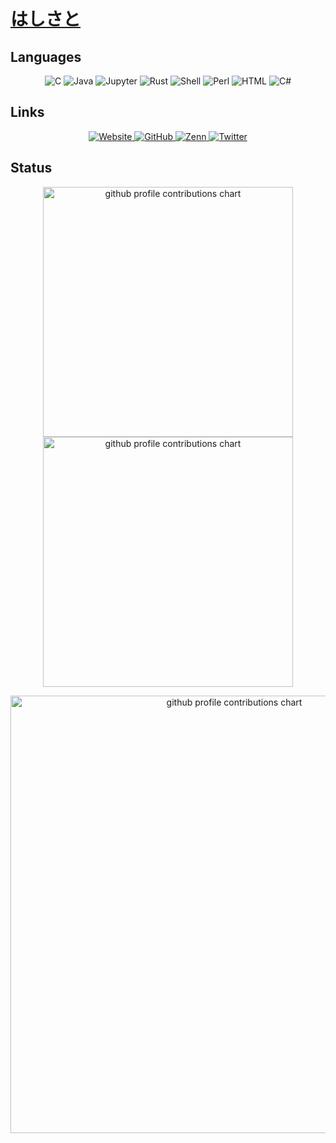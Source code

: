 # [はしさと](https://github.com/hashisato)

## Languages
<p align="center">
  <!-- Languages -->
  <img src="https://img.shields.io/badge/-C-00599d?style=for-the-badge&logo=c&logoColor=white" alt="C" />
  <img src="https://img.shields.io/badge/-Java-b07219?style=for-the-badge&logo=java&logoColor=white" alt="Java" />
  <img src="https://img.shields.io/badge/-Jupyter-F37626?style=for-the-badge&logo=jupyter&logoColor=white" alt="Jupyter" />
  <img src="https://img.shields.io/badge/-Rust-DEA584?style=for-the-badge&logo=rust&logoColor=black" alt="Rust" />
  <img src="https://img.shields.io/badge/-Shell-89e051?style=for-the-badge&logo=gnu-bash&logoColor=white" alt="Shell" />
  <img src="https://img.shields.io/badge/-Perl-0298c3?style=for-the-badge&logo=perl&logoColor=white" alt="Perl" />
  <img src="https://img.shields.io/badge/-HTML-e34f26?style=for-the-badge&logo=html5&logoColor=white" alt="HTML" />
  <img src="https://img.shields.io/badge/-C%23-178600?style=for-the-badge&logo=c-sharp&logoColor=white" alt="C#" />
</p>

## Links
<p align="center">
  <a href="https://hashisato.github.io" target="_blank" rel="noopener">
    <img src="https://img.shields.io/badge/Website-Visit-1E90FF?style=for-the-badge&logo=google-chrome&logoColor=white" alt="Website" />
  </a>
  <a href="https://github.com/hashisato" target="_blank" rel="noopener">
    <img src="https://img.shields.io/badge/GitHub-@hashisato-1E90FF?style=for-the-badge&logo=github&logoColor=white" alt="GitHub" />
  </a>
  <a href="https://zenn.dev/hashisato" target="_blank" rel="noopener">
    <img src="https://img.shields.io/badge/Zenn-@hashisato-1E90FF?style=for-the-badge&logo=zenn&logoColor=white" alt="Zenn" />
  </a>
  <a href="https://twitter.com/hashisato_" target="_blank" rel="noopener">
    <img src="https://img.shields.io/twitter/url?label=%40hashisato_&style=social&url=https%3A%2F%2Ftwitter.com%2Fhashisato_" alt="Twitter" />
  </a>
</p>

## Status
<p align="center">
  <picture>
        <source media="(prefers-color-scheme: dark)"  srcset="output/metrics.base.svg" width="400" />
	<source media="(prefers-color-scheme: light)" srcset="output/metrics.base.svg" width="400" />
	<img alt="github profile contributions chart"    src="https://raw.githubusercontent.com/hashisato/hashisato/output-3d-contrib/day.svg" />
  </picture>
  <picture>
   	<source media="(prefers-color-scheme: dark)"  srcset="output/details.svg" width="400" />
	<source media="(prefers-color-scheme: light)" srcset="output/details.svg" width="400" />
	<img alt="github profile contributions chart"    src="https://raw.githubusercontent.com/hashisato/hashisato/output-3d-contrib/day.svg" />
  </picture>
</p>

<p align="center" >
	<picture>
	  <source media="(prefers-color-scheme: dark)"  srcset="profile-3d-contrib/profile-night-view.svg" width="700" />
	  <source media="(prefers-color-scheme: light)" srcset="profile-3d-contrib/profile-green-animate.svg" width="700" />
	  <img alt="github profile contributions chart"    src="https://raw.githubusercontent.com/hashisato/hashisato/output-3d-contrib/day.svg" />
	</picture>
</p>
